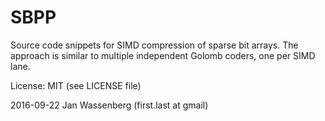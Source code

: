 # SBPP

Source code snippets for SIMD compression of sparse bit arrays.
The approach is similar to multiple independent Golomb coders, one per SIMD lane.

License: MIT (see LICENSE file)

2016-09-22 Jan Wassenberg (first.last at gmail)
